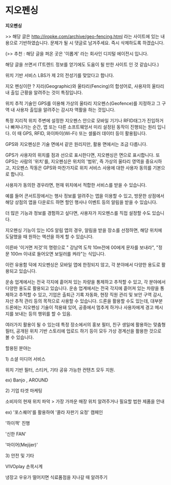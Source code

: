 # 지오펜싱

**지오펜싱**

&gt;&gt; 해당 글은 http://iropke.com/archive/geo-fencing.html 라는 사이트에 있는 내용으로 기반하였습니다. 문제가 될 시 댓글로 남겨주세요. 즉시 삭제하도록 하겠습니다.

\(&gt;&gt; 추천 : 해당 글을 퍼온 곳은 '이롭게' 라는 회사인 디지털 에이전시 입니다.

해당 글을 쓰면서 IT트렌드 정보를 얻기에도 도움이 될 만한 사이트 인 것 같습니다.\)

위치 기반 서비스 LBS가 제 2의 전성기를 맞았다고 합니다.

지오 펜싱이란 ? 지리\(Geographic\)와 울타리\(Fencing\)의 합성어로, 사용자의 울타리 내 출입 근황을 알려주는 것이 특징입니다.

위치 추적 기술인 GPS를 이용해 가상의 울타리 지오펜스\(Geofence\)를 지정하고 그 구역 내 사용자 출입을 알려주는 감시자 역활을 하는 것입니다.

특정 지리적 위치 주변에 설정한 지오펜스 안으로 모바일 기기나 RFID태그가 진입하거나 빠져나가는 순간, 앱 또는 다른 소프트웨엉서 미리 설정된 동작이 진행되는 원리 입니다. 이 때 GPS, RFID, 와이파이\(Wi-Fi\) 또는 셀룰러 데이터 등이 활용됩니다.

GPS와 지오펜싱은 기술 면에서 같은 원리지만, 활용 면에서는 조금 다릅니다.

GPS가 사용자의 위치를 점과 선으로 표시한다면, 지오펜싱은 면으로 표시합니다. 또 GPS는 사람의 '위치'를, 지오펜싱은 위치의 '범위', 즉 가상의 울타리 영역을 중요시하고, 지오펜스 작동은 GPS와 마찬가지로 위치 서비스 사용에 대한 사용자 동의를 기본으로 합니다.

사용자가 동의한 경우라면, 현재 위치에서 적합한 서비스를 받을 수 있습니다.

예를 들어 콘서트장에서는 행사 정보를 알려주는 앱을 이용할 수 있고, 방문한 상점에서 해당 상점의 앱을 다운로드 하면 할인 행사나 이벤트 등의 알림을 받을 수 있습니다.

더 많은 기능과 정보를 경험하고 싶다면, 사용자가 지오펜스를 직접 설정할 수도 있습니다.

지오펜싱 기능이 있는 IOS 알림 앱의 경우, 알림을 받을 장소를 선정하면, 해당 위치에 도달했을 때 원하는 액션을 하게 할 수 있습니다.

이른바 '이거면 저것'의 명령으로 " 강남역 도착 10m전에 00에게 문자를 보내라", "정문 100m 이내로 들어오면 보일러를 켜라"는 식입니다.

이런 유용함 덕에 지오펜싱은 모바일 앱에 한정되지 않고, 각 분야에서 다양한 용도로 활용되고 있습니다.

운송 업계에서는 전국 각지에 흩어져 있는 차량을 통제하고 추적할 수 있고, 각 분야에서 다양한 용도로 활용되고 있습니다. 운송 업계에서는 전국 각지에 흩어져 있는 차량을 통제하고 추적할 수 있고, 기업은 출퇴근 기록 자동화, 현장 직원 관리 및 보안 구역 감시, 자산 추적 관리 등의 목적으로 사용할 수 있습니다. 드론을 활용할 수도 있는데, 대부분 드론에는 지오펜싱 기술이 적용돼 있어, 공중에서 멈추게 하거나 사용자에게 경고 메시지를 보내는 등의 행위를 할 수 있음.

여러가지 활용이 될 수 있는데 특정 장소에서의 홍보 필터, 친구 생일에 활용하는 맞춤형 필터, 공개된 위치 기반 스토리에 업로드 하기 등이 모두 가상 경계선을 활용한 것으로 볼 수 있습니다.

할용된 분야는

1\) 소셜 미디어 서비스

위치 기반 필터, 스티커, 기타 공유 가능한 컨텐츠 모두 지원.

ex\) Banjo , AROUND

2\) 기업 타겟 마케팅

소비자의 현재 위치 파악 &gt; 가장 가까운 매장 위치 알려주거나 필요할 법한 제품을 안내

ex\) '포스퀘어'를 활용하여 '콜라 자판기 요정' 캠페인

'하이잭' 진행

'신한 FAN'

'마이어\(Mejijer\)'

3\) 안전 및 기타

VIVOplay 손목시계

냉장고 우유가 떨어지면 식료품점을 지나갈 때 알려주기


